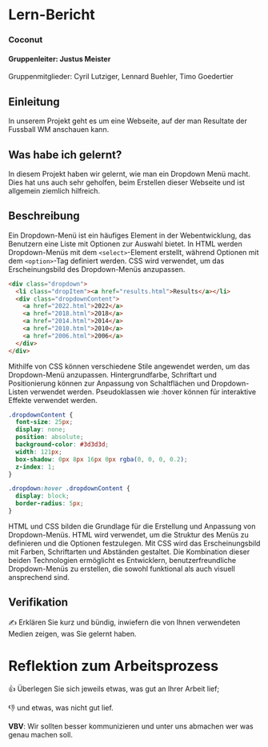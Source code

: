 # Lern-Bericht
### Coconut
#### Gruppenleiter: Justus Meister

Gruppenmitglieder: Cyril Lutziger, Lennard Buehler, Timo Goedertier

## Einleitung

In unserem Projekt geht es um eine Webseite, auf der man Resultate der Fussball WM anschauen kann.

## Was habe ich gelernt?

In diesem Projekt haben wir gelernt, wie man ein Dropdown Menü macht. Dies hat uns auch sehr geholfen, beim Erstellen dieser Webseite und ist allgemein ziemlich hilfreich.

## Beschreibung

Ein Dropdown-Menü ist ein häufiges Element in der Webentwicklung, das Benutzern eine Liste mit Optionen zur Auswahl bietet. In HTML werden Dropdown-Menüs mit dem `<select>`-Element erstellt, während Optionen mit dem `<option>`-Tag definiert werden. CSS wird verwendet, um das Erscheinungsbild des Dropdown-Menüs anzupassen.

```html
<div class="dropdown">
  <li class="dropItem"><a href="results.html">Results</a></li>
  <div class="dropdownContent">
    <a href="2022.html">2022</a>
    <a href="2018.html">2018</a>
    <a href="2014.html">2014</a>
    <a href="2010.html">2010</a>
    <a href="2006.html">2006</a>
  </div>
</div>
```

Mithilfe von CSS können verschiedene Stile angewendet werden, um das Dropdown-Menü anzupassen. Hintergrundfarbe, Schriftart und Positionierung können zur Anpassung von Schaltflächen und Dropdown-Listen verwendet werden. Pseudoklassen wie :hover können für interaktive Effekte verwendet werden.

```css
.dropdownContent {
  font-size: 25px;
  display: none;
  position: absolute;
  background-color: #3d3d3d;
  width: 121px;
  box-shadow: 0px 8px 16px 0px rgba(0, 0, 0, 0.2);
  z-index: 1;
}

.dropdown:hover .dropdownContent {
  display: block;
  border-radius: 5px;
}
```

HTML und CSS bilden die Grundlage für die Erstellung und Anpassung von Dropdown-Menüs. HTML wird verwendet, um die Struktur des Menüs zu definieren und die Optionen festzulegen. Mit CSS wird das Erscheinungsbild mit Farben, Schriftarten und Abständen gestaltet. Die Kombination dieser beiden Technologien ermöglicht es Entwicklern, benutzerfreundliche Dropdown-Menüs zu erstellen, die sowohl funktional als auch visuell ansprechend sind.

## Verifikation

✍️ Erklären Sie kurz und bündig, inwiefern die von Ihnen verwendeten Medien zeigen, was Sie gelernt haben.

# Reflektion zum Arbeitsprozess

👍 Überlegen Sie sich jeweils etwas, was gut an Ihrer Arbeit lief; 

👎 und etwas, was nicht gut lief.

**VBV**: Wir sollten besser kommunizieren und unter uns abmachen wer was genau machen soll.
